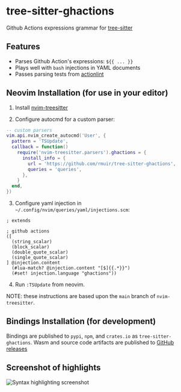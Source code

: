 # tree-sitter-ghactions

Github Actions expressions grammar for [tree-sitter](https://github.com/tree-sitter/tree-sitter)

## Features

* Parses Github Action's expressions: `${{ ... }}`
* Plays well with `bash` injections in YAML documents
* Passes parsing tests from [actionlint](https://github.com/rhysd/actionlint)

## Neovim Installation (for use in your editor)

1. Install [nvim-treesitter](https://github.com/nvim-treesitter/nvim-treesitter/tree/main)

2. Configure autocmd for a custom parser:
   
```lua
-- custom parsers
vim.api.nvim_create_autocmd('User', {
  pattern = 'TSUpdate',
  callback = function()
    require('nvim-treesitter.parsers').ghactions = {
      install_info = {
        url = 'https://github.com/rmuir/tree-sitter-ghactions',
        queries = 'queries',
      },
    }
  end,
})
```

3. Configure yaml injection in `~/.config/nvim/queries/yaml/injections.scm`:
```tsq
; extends

; github actions
([
  (string_scalar)
  (block_scalar)
  (double_quote_scalar)
  (single_quote_scalar)
] @injection.content
  (#lua-match? @injection.content "[$]{{.*}}")
  (#set! injection.language "ghactions"))
```

4. Run `:TSUpdate` from neovim.

NOTE: these instructions are based upon the `main` branch of `nvim-treesitter`.

## Bindings Installation (for development)

Bindings are published to `pypi`, `npm`, and `crates.io` as `tree-sitter-ghactions`.
Wasm and source code artifacts are published to [GitHub releases](https://github.com/rmuir/tree-sitter-ghactions/releases)

## Screenshot of highlights

![Syntax highlighting screenshot](https://github.com/user-attachments/assets/0c1f34bb-6f02-4175-9495-97e6fa51334a)
